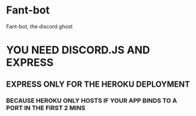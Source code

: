 # Fant-bot
Fant-bot, the discord ghost
# YOU NEED DISCORD.JS AND EXPRESS
## EXPRESS ONLY FOR THE HEROKU DEPLOYMENT
### BECAUSE HEROKU ONLY HOSTS IF YOUR APP BINDS TO A PORT IN THE FIRST 2 MINS
